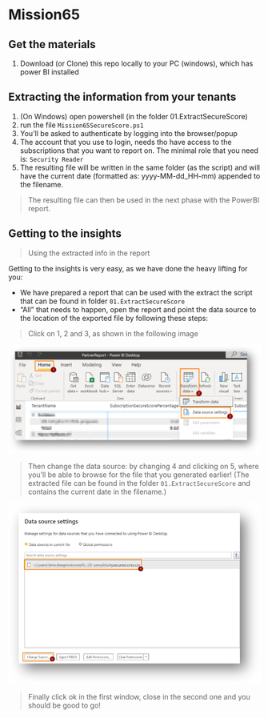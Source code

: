 # Mission65

## Get the materials

1. Download (or Clone) this repo locally to your PC (windows), which has power BI installed

## Extracting the information from your tenants

1. (On Windows) open powershell (in the folder 01.ExtractSecureScore)
2. run the file `Mission65SecureScore.ps1`
3. You'll be asked to authenticate by logging into the browser/popup
4. The account that you use to login, needs tho have access to the subscriptions that you want to report on. The minimal role that you need is: `Security Reader` 
5. The resulting file will be written in the same folder (as the script) and will have the current date (formatted as: yyyy-MM-dd_HH-mm) appended to the filename.

> The resulting file can then be used in the next phase with the PowerBI report.


## Getting to the insights

> Using the extracted info in the report

Getting to the insights is very easy, as we have done the heavy lifting for you: 
- We have prepared a report that can be used with the extract the script that can be found in folder `01.ExtractSecureScore`
- “All” that needs to happen, open the report and point the data source to the location of the exported file by following these steps: 

> Click on 1, 2 and 3, as shown in the following image

![](images/report-1-2-3.png)

> Then change the data source: by changing 4 and clicking on 5, where you’ll be able to browse for the file that you generated earlier!
(The extracted file can be found in the folder `01.ExtractSecureScore` and contains the current date in the filename.)

![](images/report-4-5.png)

> Finally click ok in the first window, close in the second one and you should be good to go!
